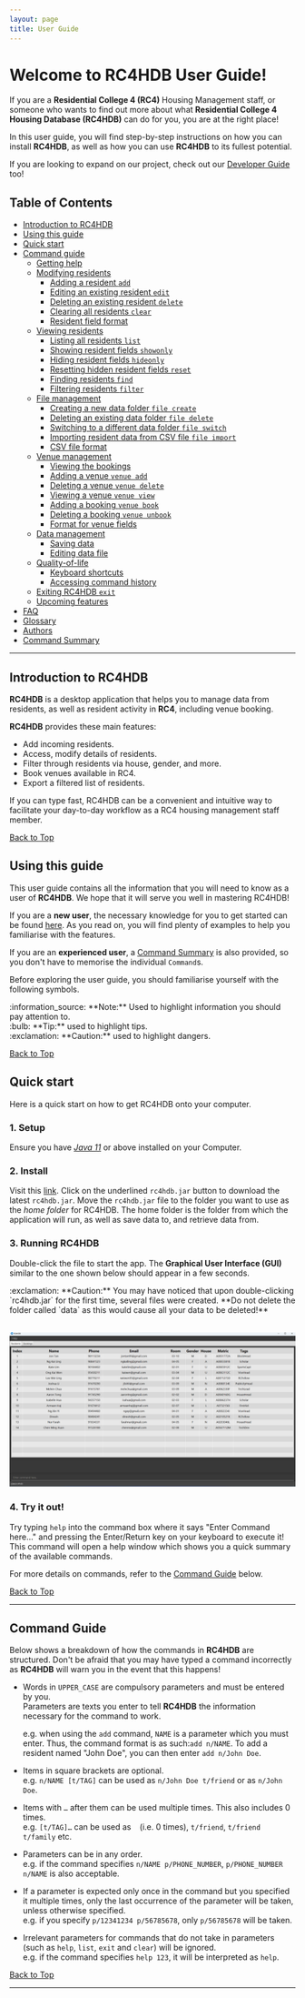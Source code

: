 ```yaml
---
layout: page
title: User Guide
---
```


# Welcome to RC4HDB User Guide!

If you are a **Residential College 4 (RC4)** Housing Management staff, or someone who wants to find out more
about what **Residential College 4 Housing Database (RC4HDB)** can do for you, you are at the right place!

In this user guide, you will find step-by-step instructions on how you can install **RC4HDB**, as well as how you
can use **RC4HDB** to its fullest potential.

If you are looking to expand on our project, check out our [Developer Guide](DeveloperGuide.md) too!

## Table of Contents

* [Introduction to RC4HDB](#introduction-to-rc4hdb)
* [Using this guide](#using-this-guide)
* [Quick start](#quick-start)
* [Command guide](#command-guide)
  * [Getting help](ug-pages/getting-help.md#viewing-help--help)
  * [Modifying residents](ug-pages/modifying-residents.md)
    * [Adding a resident `add`](ug-pages/modifying-residents.md#adding-a-resident--add)
    * [Editing an existing resident `edit`](ug-pages/modifying-residents.md#editing-an-existing-resident--edit)
    * [Deleting an existing resident `delete`](ug-pages/modifying-residents.md#deleting-a-resident--delete)
    * [Clearing all residents `clear`](ug-pages/modifying-residents.md#clearing-all-entries--clear)
    * [Resident field format](ug-pages/modifying-residents.md#format-for-resident-fields)
  * [Viewing residents](ug-pages/viewing-residents.md)
    * [Listing all residents `list`](ug-pages/viewing-residents.md#listing-all-residents--list)
    * [Showing resident fields `showonly`](ug-pages/viewing-residents.md#showing-only-some-columns--showonly)
    * [Hiding resident fields `hideonly`](ug-pages/viewing-residents.md#hiding-only-some-columns--hideonly)
    * [Resetting hidden resident fields `reset`](ug-pages/viewing-residents.md#resetting-hidden-columns--reset)
    * [Finding residents `find`](ug-pages/viewing-residents.md#locating-residents-by-name--find)
    * [Filtering residents `filter`](ug-pages/viewing-residents.md#filtering-residents-by-field--filter)
  * [File management](ug-pages/file-management.md)
    * [Creating a new data folder `file create`](ug-pages/file-management.md#creating-a-new-data-folder--file-create)
    * [Deleting an existing data folder `file delete`](ug-pages/file-management.md#deleting-an-existing-data-folder--file-delete)
    * [Switching to a different data folder `file switch`](ug-pages/file-management.md#switching-to-a-different-data-folder--file-switch)
    * [Importing resident data from CSV file `file import`](ug-pages/file-management.md#importing-resident-data-from-csv-file--file-import)
    * [CSV file format](ug-pages/file-management.md#csv-file-format)
  * [Venue management](ug-pages/venue-management.md)
    * [Viewing the bookings](ug-pages/venue-management.md#viewing-the-bookings)
    * [Adding a venue `venue add`](ug-pages/venue-management.md#adding-a-venue--venue-add)
    * [Deleting a venue `venue delete`](ug-pages/venue-management.md#deleting-a-venue--venue-delete)
    * [Viewing a venue `venue view`](ug-pages/venue-management.md#viewing-a-venue--venue-view)
    * [Adding a booking `venue book`](ug-pages/venue-management.md#adding-a-booking-venue-book)
    * [Deleting a booking `venue unbook`](ug-pages/venue-management.md#deleting-a-booking-venue-unbook)
    * [Format for venue fields](ug-pages/venue-management.md#format-for-venue-fields)
  * [Data management](ug-pages/data-management.md)
    * [Saving data](ug-pages/data-management.md#saving-the-data)
    * [Editing data file](ug-pages/data-management.md#editing-the-data-file)
  * [Quality-of-life](ug-pages/quality-of-life.md)
    * [Keyboard shortcuts](ug-pages/quality-of-life.md#keyboard-shortcuts)
    * [Accessing command history](ug-pages/quality-of-life.md#accessing-command-history)
  * [Exiting RC4HDB `exit`](ug-pages/exiting-the-program.md#exiting-the-program--exit)
  * [Upcoming features](ug-pages/upcoming-features.md)
* [FAQ](ug-pages/faq.md#faq)
* [Glossary](ug-pages/glossary.md)
* [Authors](ug-pages/authors.md)
* [Command Summary](ug-pages/command-summary.md#command-summary)

--------------------------------------------------------------------------------------------------------------------

## Introduction to RC4HDB

**RC4HDB** is a desktop application that helps you to manage data from residents, as well as resident activity in 
**RC4**, including venue booking.

**RC4HDB** provides these main features:
* Add incoming residents.
* Access, modify details of residents.
* Filter through residents via house, gender, and more.
* Book venues available in RC4.
* Export a filtered list of residents.

<div markdown="span" class="alert alert-info">
If you can type fast, RC4HDB can be a convenient and intuitive way to facilitate your day-to-day
workflow as a RC4 housing management staff member.
</div>

[Back to Top](#welcome-to-rc4hdb-user-guide)

## Using this guide

This user guide contains all the information that you will need to know as a user of **RC4HDB**. We hope that it
will serve you well in mastering RC4HDB!

If you are a **new user**, the necessary knowledge for you to get started can be found [here](#quick-start).
As you read on, you will find plenty of examples to help you familiarise with the features.

If you are an **experienced user**, a [Command Summary](ug-pages/command-summary.md) is also provided, so you don't have
to memorise the individual `Command`s.

Before exploring the user guide, you should familiarise yourself with the following symbols.

<div markdown="span" class="alert alert-info">:information_source: **Note:** Used to highlight information you should
pay attention to. </div>

<div markdown="span" class="alert alert-primary">:bulb: **Tip:** used to highlight tips. </div>

<div markdown="span" class="alert alert-warning">:exclamation: **Caution:** used to highlight dangers. </div>

[Back to Top](#welcome-to-rc4hdb-user-guide)

## Quick start

Here is a quick start on how to get RC4HDB onto your computer.

### 1. Setup
Ensure you have [*Java 11*](https://www.oracle.com/sg/java/technologies/javase/jdk11-archive-downloads.html) or
above installed on your Computer.

### 2. Install
Visit this [link](https://github.com/AY2223S1-CS2103T-W12-3/tp/releases/). Click on the underlined `rc4hdb.jar` button
to download the latest `rc4hdb.jar`.
Move the `rc4hdb.jar` file to the folder you want to use as the _home folder_ for RC4HDB. The home folder is the folder
from which the application will run, as well as save data to, and retrieve data from.

### 3. Running RC4HDB
Double-click the file to start the app. The **Graphical User Interface (GUI)** similar to the one shown
below should appear in a few seconds.

<div markdown="span" class="alert alert-warning">:exclamation: **Caution:**
You may have noticed that upon double-clicking `rc4hdb.jar` for the first time, several files were created. **Do not
delete the folder called `data` as this would cause all your data to be deleted!**
</div>

<br>

![Ui](images/Ui.png)

### 4. Try it out!
Try typing `help` into the command box where it says "Enter Command here..." and pressing the Enter/Return key on your
keyboard to execute it! This command will open a help window which shows you a quick summary of the available commands.

For more details on commands, refer to the [Command Guide](#command-guide) below.

[Back to Top](#welcome-to-rc4hdb-user-guide)

--------------------------------------------------------------------------------------------------------------------

## Command Guide

Below shows a breakdown of how the commands in **RC4HDB** are structured. Don't be afraid that you
may have typed a command incorrectly as **RC4HDB** will warn you in the event that this happens!

<div markdown="block" class="alert alert-info">

* Words in `UPPER_CASE` are compulsory parameters and must be entered by you.<br>
  Parameters are texts you enter to tell **RC4HDB** the information necessary for the command to work.

  e.g. when using the `add` command, `NAME` is a parameter which you must enter. Thus, the command format is as such:`add n/NAME`. To add a resident named "John Doe", you can then enter `add n/John Doe`.

* Items in square brackets are optional.<br>
  e.g. `n/NAME [t/TAG]` can be used as `n/John Doe t/friend` or as `n/John Doe`.

* Items with `…`​ after them can be used multiple times. This also includes 0 times.<br>
  e.g. `[t/TAG]…​` can be used as ` ` (i.e. 0 times), `t/friend`, `t/friend t/family` etc.

* Parameters can be in any order.<br>
  e.g. if the command specifies `n/NAME p/PHONE_NUMBER`, `p/PHONE_NUMBER n/NAME` is also acceptable.

* If a parameter is expected only once in the command but you specified it multiple times, only the last occurrence of the parameter will be taken,
  unless otherwise specified.<br>
  e.g. if you specify `p/12341234 p/56785678`, only `p/56785678` will be taken.

* Irrelevant parameters for commands that do not take in parameters (such as `help`, `list`, `exit` and `clear`) will be ignored.<br>
  e.g. if the command specifies `help 123`, it will be interpreted as `help`.

</div>

[Back to Top](#welcome-to-rc4hdb-user-guide)

---
